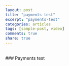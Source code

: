 ```yaml
---
layout: post
title: "payments-test"
excerpt: "payments-test"
categories: articles
tags: [sample-post, video]
comments: true
share: true
---
```

<br>
### Payments test
<br>
<div class="apester-media" data-media-id="5d2b3f969f6cad4bbd635373" height="354"></div><script async
src="https://static.stg.apester.com/js/sdk/latest/apester-sdk.js"></script>
<br>

